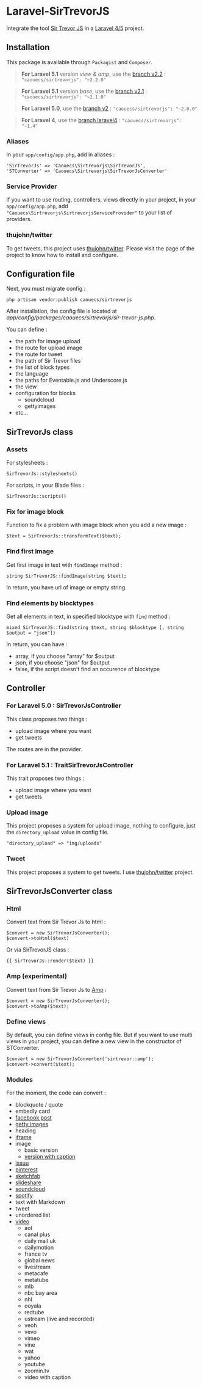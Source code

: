 Laravel-SirTrevorJS
====================

Integrate the tool [Sir Trevor JS](http://madebymany.github.io/sir-trevor-js/) in a [Laravel 4/5](http://laravel.com) project.

## Installation

This package is available through `Packagist` and `Composer`.

 > **For Laravel 5.1** version *view & amp*, use the [branch v2.2](https://github.com/caouecs/Laravel-SirTrevorJS/tree/v2.2) : `"caouecs/sirtrevorjs": "~2.2.0"`

 > **For Laravel 5.1** version *base*, use the [branch v2.1](https://github.com/caouecs/Laravel-SirTrevorJS/tree/v2.1) : `"caouecs/sirtrevorjs": "~2.1.0"`

 > **For Laravel 5.0**, use the [branch v2](https://github.com/caouecs/Laravel-SirTrevorJS/tree/v2) : `"caouecs/sirtrevorjs": "~2.0.0"`

> **For Laravel 4**, use the [branch laravel4](https://github.com/caouecs/Laravel-SirTrevorJS/tree/laravel4) : `"caouecs/sirtrevorjs": "~1.4"`

### Aliases

In your `app/config/app.php`, add in aliases :

    'SirTrevorJs' => 'Caouecs\Sirtrevorjs\SirTrevorJs',
    'STConverter' => 'Caouecs\Sirtrevorjs\SirTrevorJsConverter'

### Service Provider

If you want to use routing, controllers, views directly in your project, in your `app/config/app.php`, add `"Caouecs\Sirtrevorjs\SirtrevorjsServiceProvider"` to your list of providers.

### thujohn/twitter

To get tweets, this project uses [thujohn/twitter](https://github.com/thujohn/twitter). Please visit the page of the project to know how to install and configure.

## Configuration file

Next, you must migrate config :

    php artisan vendor:publish caouecs/sirtrevorjs

After installation, the config file is located at *app/config/packages/caouecs/sirtrevorjs/sir-trevor-js.php*.

You can define :

* the path for image upload
* the route for upload image
* the route for tweet
* the path of Sir Trevor files
* the list of block types
* the language
* the paths for Eventable.js and Underscore.js
* the view
* configuration for blocks
    * soundcloud
    * gettyimages
* etc...

## SirTrevorJs class

### Assets

For stylesheets :

    SirTrevorJs::stylesheets()

For scripts, in your Blade files :

    SirTrevorJs::scripts()

### Fix for image block

Function to fix a problem with image block when you add a new image :

    $text = SirTrevorJs::transformText($text);

### Find first image

Get first image in text with `findImage` method :

    string SirTrevorJS::findImage(string $text);

In return, you have url of image or empty string.

### Find elements by blocktypes

Get all elements in text, in specified blocktype with `find` method :

    mixed SirTrevorJS::find(string $text, string $blocktype [, string $output = "json"])

In return, you can have :

* array, if you choose "array" for $output
* json, if you choose "json" for $output
* false, if the script doesn't find an occurence of blocktype


## Controller

### For Laravel 5.0 : SirTrevorJsController

This class proposes two things :

* upload image where you want
* get tweets

The routes are in the provider.

### For Laravel 5.1 : TraitSirTrevorJsController

This trait proposes two things :

* upload image where you want
* get tweets

### Upload image

This project proposes a system for upload image, nothing to configure, just the `directory_upload` value in config file.

    "directory_upload" => "img/uploads"

### Tweet

This project proposes a system to get tweets. I use [thujohn/twitter](https://github.com/thujohn/twitter) project.

## SirTrevorJsConverter class

### Html

Convert text from Sir Trevor Js to html :

    $convert = new SirTrevorJsConverter();
    $convert->toHtml($text)


Or via SirTrevorJS class :

    {{ SirTrevorJs::render($text) }}

### Amp (experimental)

Convert text from Sir Trevor Js to [Amp](https://www.ampproject.org) :

    $convert = new SirTrevorJsConverter();
    $convert->toAmp($text);

### Define views

By default, you can define views in config file. But if you want to use multi views in your project, you can define a new view in the constructor of STConverter.

    $convert = new SirTrevorJsConverter('sirtrevor::amp');
    $convert->convert($text);

### Modules

For the moment, the code can convert :

* blockquote / quote
* embedly card
* [facebook post](https://github.com/caouecs/SirTrevorJS-blocks/blob/master/blocks/facebook.js)
* [getty images](https://github.com/caouecs/SirTrevorJS-blocks/blob/master/blocks/gettyimage.js)
* heading
* [iframe](https://raw.githubusercontent.com/madebymany/sir-trevor-blocks/6b2ba248b49c13eb38f84c1267c5779a18cd4201/src/iframe.js)
* image
    * basic version
    * [version with caption](https://github.com/neyre/sir-trevor-wp/blob/master/custom-blocks/ImageCaption.js)
* [issuu](https://github.com/caouecs/SirTrevorJS-blocks/blob/master/blocks/issuu.js)
* [pinterest](https://github.com/caouecs/SirTrevorJS-blocks/blob/master/blocks/pinterest.js)
* [sketchfab](https://github.com/caouecs/SirTrevorJS-blocks/blob/master/blocks/sketchfab.js)
* [slideshare](https://github.com/caouecs/SirTrevorJS-blocks/blob/master/blocks/slideshare.js)
* [soundcloud](https://github.com/caouecs/SirTrevorJS-blocks/blob/master/blocks/soundcloud.js)
* [spotify](https://github.com/caouecs/SirTrevorJS-blocks/blob/master/blocks/spotify.js)
* text with Markdown
* tweet
* unordered list
* [video](https://github.com/caouecs/SirTrevorJS-blocks/blob/master/blocks/video.js)
    * aol
    * canal plus
    * daily mail uk
    * dailymotion
    * france tv
    * global news
    * livestream
    * metacafe
    * metatube
    * mlb
    * nbc bay area
    * nhl
    * ooyala
    * redtube
    * ustream (live and recorded)
    * veoh
    * vevo
    * vimeo
    * vine
    * wat
    * yahoo
    * youtube
    * zoomin.tv
    * video with caption
